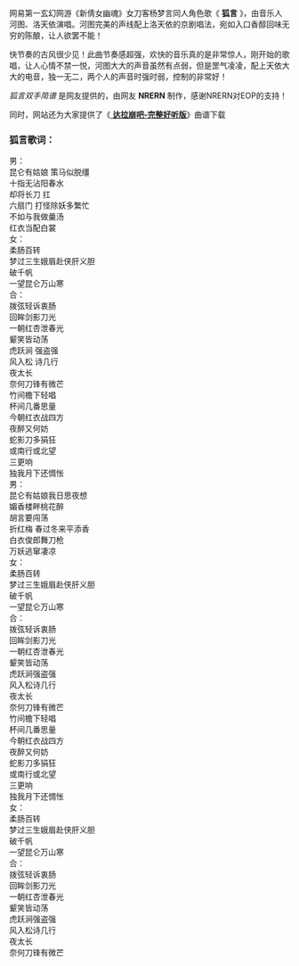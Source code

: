 

网易第一玄幻网游《新倩女幽魂》女刀客杨梦言同人角色歌《 **狐言**
》，由音乐人河图、洛天依演唱。河图完美的声线配上洛天依的京剧唱法，宛如入口香醇回味无穷的陈酿，让人欲罢不能！

快节奏的古风很少见！此曲节奏感超强，欢快的音乐真的是非常惊人，刚开始的歌唱，让人心情不禁一悦，河图大大的声音虽然有点弱，但是罡气凌凌，配上天依大大的电音，独一无二，两个人的声音时强时弱，控制的非常好！

_狐言双手简谱_ 是网友提供的，由网友 **NRERN** 制作，感谢NRERN对EOP的支持！

同时，网站还为大家提供了《[ **达拉崩吧-完整好听版**](Music-11369-达拉崩吧-完整好听版.html "达拉崩吧-完整好听版")》曲谱下载

### 狐言歌词：

男：  
昆仑有姑娘 策马似脱缰  
十指无沾阳春水  
却将长刀 扛  
六扇门 打怪除妖多繁忙  
不如与我做羹汤  
红衣当配白裳  
女：  
柔肠百转  
梦过三生娥眉赴侠肝义胆  
破千帆  
一望昆仑万山寒  
合：  
拨弦轻诉衷肠  
回眸剑影刀光  
一朝红杏泄春光  
颦笑皆动荡  
虎跃涧 强盗强  
风入松 诗几行  
夜太长  
奈何刀锋有微芒  
竹间檐下轻唱  
杯间几番思量  
今朝红衣战四方  
夜醉又何妨  
蛇影刀多狷狂  
或南行或北望  
三更响  
独我月下还惆怅  
男：  
昆仑有姑娘我日思夜想  
媚香楼畔桃花醉  
胡言要闯荡  
折红梅 春过冬来平添香  
白衣俊郎舞刀枪  
万妖逃窜凄凉  
女：  
柔肠百转  
梦过三生娥眉赴侠肝义胆  
破千帆  
一望昆仑万山寒  
合：  
拨弦轻诉衷肠  
回眸剑影刀光  
一朝红杏泄春光  
颦笑皆动荡  
虎跃涧强盗强  
风入松诗几行  
夜太长  
奈何刀锋有微芒  
竹间檐下轻唱  
杯间几番思量  
今朝红衣战四方  
夜醉又何妨  
蛇影刀多狷狂  
或南行或北望  
三更响  
独我月下还惆怅  
女：  
柔肠百转  
梦过三生娥眉赴侠肝义胆  
破千帆  
一望昆仑万山寒  
合：  
拨弦轻诉衷肠  
回眸剑影刀光  
一朝红杏泄春光  
颦笑皆动荡  
虎跃涧强盗强  
风入松诗几行  
夜太长  
奈何刀锋有微芒

